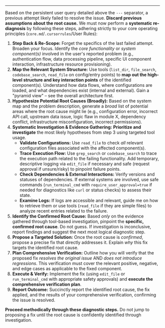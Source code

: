 ---

Based on the persistent user query detailed above the `---` separator, a previous attempt likely failed to resolve the issue. **Discard previous assumptions about the root cause.** We must now perform a **systematic re-diagnosis** by following these steps, adhering strictly to your core operating principles (`core.md`/`.cursorrules`/User Rules):

1.  **Step Back & Re-Scope:** Forget the specifics of the last failed attempt. Broaden your focus. Identify the *core functionality* or *system component(s)* involved in the user's reported problem (e.g., authentication flow, data processing pipeline, specific UI component interaction, infrastructure resource provisioning).
2.  **Map the Relevant System Structure:** Use tools (`list_dir`, `file_search`, `codebase_search`, `read_file` on config/entry points) to **map out the high-level structure and key interaction points** of the identified component(s). Understand how data flows, where configurations are loaded, and what dependencies exist (internal and external). Gain a "pyramid view" – see the overall architecture first.
3.  **Hypothesize Potential Root Causes (Broadly):** Based on the system map and the problem description, generate a *broad* list of potential areas where the root cause might lie (e.g., configuration error, incorrect API call, upstream data issue, logic flaw in module X, dependency conflict, infrastructure misconfiguration, incorrect permissions).
4.  **Systematic Investigation & Evidence Gathering:** **Prioritize and investigate** the most likely hypotheses from step 3 using targeted tool usage.
    *   **Validate Configurations:** Use `read_file` to check *all* relevant configuration files associated with the affected component(s).
    *   **Trace Execution Flow:** Use `grep_search` or `codebase_search` to trace the execution path related to the failing functionality. Add temporary, descriptive logging via `edit_file` if necessary and safe (request approval if unsure/risky) to pinpoint failure points.
    *   **Check Dependencies & External Interactions:** Verify versions and statuses of dependencies. If external systems are involved, use safe commands (`run_terminal_cmd` with `require_user_approval=true` if needed for diagnostics like `curl` or status checks) to assess their state.
    *   **Examine Logs:** If logs are accessible and relevant, guide me on how to retrieve them or use tools (`read_file` if they are simple files) to analyze recent entries related to the failure.
5.  **Identify the Confirmed Root Cause:** Based *only* on the evidence gathered through tool-based investigation, pinpoint the **specific, confirmed root cause**. Do not guess. If investigation is inconclusive, report findings and suggest the next most logical diagnostic step.
6.  **Propose a Targeted Solution:** Once the root cause is *confirmed*, propose a precise fix that directly addresses it. Explain *why* this fix targets the identified root cause.
7.  **Plan Comprehensive Verification:** Outline how you will verify that the proposed fix *resolves the original issue* AND *does not introduce regressions*. This verification must cover the relevant positive, negative, and edge cases as applicable to the fixed component.
8.  **Execute & Verify:** Implement the fix (using `edit_file` or `run_terminal_cmd` with appropriate safety approvals) and **execute the comprehensive verification plan**.
9.  **Report Outcome:** Succinctly report the identified root cause, the fix applied, and the results of your comprehensive verification, confirming the issue is resolved.

**Proceed methodically through these diagnostic steps.** Do not jump to proposing a fix until the root cause is confidently identified through investigation.
